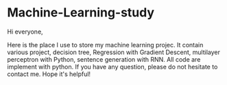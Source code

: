 # Machine-Learning-study

Hi everyone, 

Here is the place I use to store my machine learning projec.
It contain various project, decision tree, Regression with Gradient Descent, multilayer perceptron with Python, sentence generation with RNN. 
All code are implement with python.  If you have any question, please do not hesitate to contact me. Hope it's helpful!
